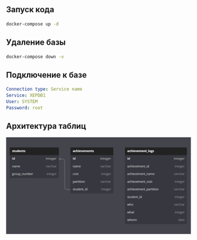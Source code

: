 ## Запуск кода
```bash
docker-compose up -d
```

## Удаление базы
```bash
docker-compose down -v
```

## Подключение к базе
```yaml
Connection type: Service name
Service: XEPDB1
User: SYSTEM
Password: root
```

## Архитектура таблиц
![img.png](docs/table_infra.png)


